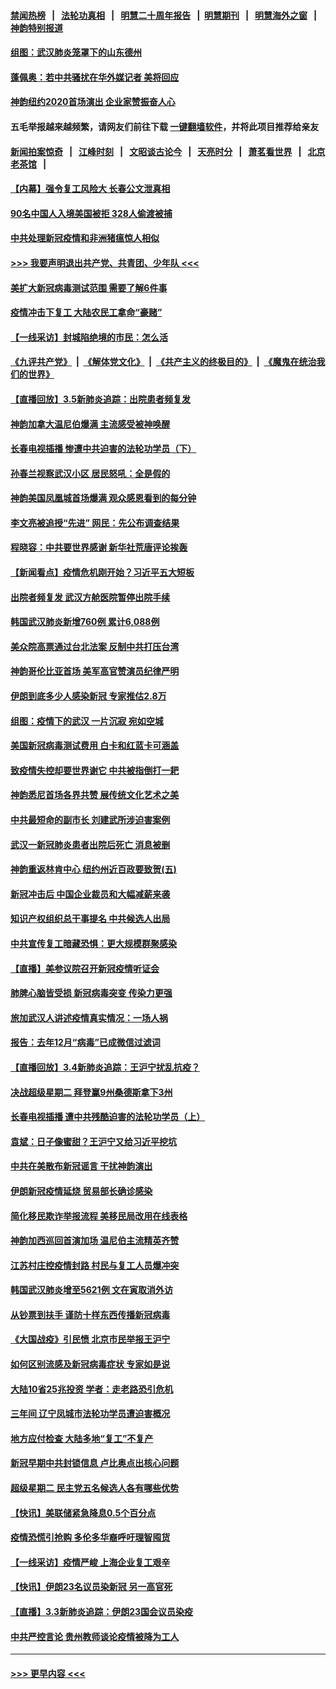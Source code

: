 #### [禁闻热榜](热点新闻.md?=0)  &nbsp;&nbsp;|&nbsp;&nbsp; [法轮功真相](https://github.com/gfw-breaker/truth/blob/master/README.md?=0) &nbsp;&nbsp;|&nbsp;&nbsp; [明慧二十周年报告](https://github.com/gfw-breaker/mh-reports/blob/master/README.md?=0) &nbsp;&nbsp;|&nbsp;&nbsp;[明慧期刊](https://github.com/gfw-breaker/mh-qikan) &nbsp;&nbsp;|&nbsp;&nbsp; [明慧海外之窗](https://github.com/gfw-breaker/mh-news/blob/master/README.md?=0) &nbsp;&nbsp;|&nbsp;&nbsp; [神韵特别报道](https://github.com/gfw-breaker/mh-news/blob/master/shenyun.md?=0)
#### [组图：武汉肺炎笼罩下的山东德州](../pages/nf4514/n11918589.md?t=03061531) 
#### [蓬佩奥：若中共骚扰在华外媒记者 美将回应](../pages/nf4514/n11918836.md?t=03061531) 
#### [神韵纽约2020首场演出 企业家赞振奋人心](../pages/nf4514/n11918762.md?t=03061531) 
#### 五毛举报越来越频繁，请网友们前往下载 [一键翻墙软件](https://github.com/gfw-breaker/ssr-accounts)，并将此项目推荐给亲友
#### [新闻拍案惊奇](https://github.com/gfw-breaker/banned-news/blob/master/pages/link4.md) &nbsp;&nbsp;|&nbsp;&nbsp; [江峰时刻](https://github.com/gfw-breaker/banned-news/blob/master/pages/link4.md) &nbsp;&nbsp;|&nbsp;&nbsp; [文昭谈古论今](https://github.com/gfw-breaker/banned-news/blob/master/pages/link4.md) &nbsp;&nbsp;|&nbsp;&nbsp; [天亮时分](https://github.com/gfw-breaker/banned-news/blob/master/pages/link4.md) &nbsp;&nbsp;|&nbsp;&nbsp; [萧茗看世界](https://github.com/gfw-breaker/banned-news/blob/master/pages/link4.md) &nbsp;&nbsp;|&nbsp;&nbsp; [北京老茶馆](https://github.com/gfw-breaker/banned-news/blob/master/pages/link4.md) &nbsp;&nbsp;|&nbsp;&nbsp; 
#### [【内幕】强令复工风险大 长春公文泄真相](../pages/nf4514/n11915640.md?t=03061531) 
#### [90名中国人入境美国被拒 328人偷渡被捕](../pages/nf4514/n11918378.md?t=03061531) 
#### [中共处理新冠疫情和非洲猪瘟惊人相似](../pages/nf4514/n11918081.md?t=03061531) 
#### [>>> 我要声明退出共产党、共青团、少年队 <<<](https://github.com/begood0513/goodnews/blob/master/quit/letter.md) 
#### [美扩大新冠病毒测试范围 需要了解6件事](../pages/nf4514/n11917886.md?t=03061531) 
#### [疫情冲击下复工 大陆农民工拿命“豪赌”](../pages/nf4514/n11917863.md?t=03061531) 
#### [【一线采访】封城陷绝境的市民：怎么活](../pages/nf4514/n11917765.md?t=03061531) 
#### [《九评共产党》](https://github.com/begood0513/9ping.md/blob/master/README.md) &nbsp;|&nbsp; [《解体党文化》](../../../../jtdwh.md/blob/master/README.md)  &nbsp;|&nbsp; [《共产主义的终极目的》](../../../../gczydzjmd.md/blob/master/README.md) &nbsp;|&nbsp; [《魔鬼在统治我们的世界》](../../../../mgztzwmdsj.md/blob/master/README.md) 
#### [【直播回放】3.5新肺炎追踪：出院患者频复发](../pages/nf4514/n11917459.md?t=03061531) 
#### [神韵加拿大温尼伯爆满 主流感受被神唤醒](../pages/nf4514/n11917492.md?t=03061531) 
#### [长春电视插播 惨遭中共迫害的法轮功学员（下）](../pages/nf4514/n11900218.md?t=03061531) 
#### [孙春兰视察武汉小区 居民怒吼：全是假的](../pages/nf4514/n11916833.md?t=03061531) 
#### [神韵美国凤凰城首场爆满 观众感恩看到的每分钟](../pages/nf4514/n11917165.md?t=03061531) 
#### [李文亮被追授“先进” 网民：先公布调查结果](../pages/nf4514/n11916903.md?t=03061531) 
#### [程晓容：中共要世界感谢 新华社荒唐评论挨轰](../pages/nf4514/n11916222.md?t=03061531) 
#### [【新闻看点】疫情危机刚开始？习近平五大短板](../pages/nf4514/n11915146.md?t=03061531) 
#### [出院者频复发 武汉方舱医院暂停出院手续](../pages/nf4514/n11915322.md?t=03061531) 
#### [韩国武汉肺炎新增760例 累计6,088例](../pages/nf4514/n11916869.md?t=03061531) 
#### [美众院高票通过台北法案 反制中共打压台湾](../pages/nf4514/n11915911.md?t=03061531) 
#### [神韵哥伦比亚首场 美军高官赞演员纪律严明](../pages/nf4514/n11916480.md?t=03061531) 
#### [伊朗到底多少人感染新冠 专家推估2.8万](../pages/nf4514/n11916156.md?t=03061531) 
#### [组图：疫情下的武汉 一片沉寂 宛如空城](../pages/nf4514/n11914758.md?t=03061531) 
#### [美国新冠病毒测试费用 白卡和红蓝卡可涵盖](../pages/nf4514/n11915595.md?t=03061531) 
#### [致疫情失控却要世界谢它 中共被指倒打一耙](../pages/nf4514/n11915738.md?t=03061531) 
#### [神韵悉尼首场各界共赞 展传统文化艺术之美](../pages/nf4514/n11915639.md?t=03061531) 
#### [中共最短命的副市长 刘建武所涉迫害案例](../pages/nf4514/n11915623.md?t=03061531) 
#### [武汉一新冠肺炎患者出院后死亡 消息被删](../pages/nf4514/n11915512.md?t=03061531) 
#### [神韵重返林肯中心 纽约州近百政要致贺(五)](../pages/nf4514/n11912475.md?t=03061531) 
#### [新冠冲击后 中国企业裁员和大幅减薪来袭](../pages/nf4514/n11915404.md?t=03061531) 
#### [知识产权组织总干事提名 中共候选人出局](../pages/nf4514/n11915273.md?t=03061531) 
#### [中共宣传复工暗藏恐惧：更大规模群聚感染](../pages/nf4514/n11915082.md?t=03061531) 
#### [【直播】美参议院召开新冠疫情听证会](../pages/nf4514/n11913042.md?t=03061531) 
#### [肺脾心脑皆受损 新冠病毒突变 传染力更强](../pages/nf4514/n11914921.md?t=03061531) 
#### [旅加武汉人讲述疫情真实情况：一场人祸](../pages/nf4514/n11913264.md?t=03061531) 
#### [报告：去年12月“病毒”已成微信过滤词](../pages/nf4514/n11913654.md?t=03061531) 
#### [【直播回放】3.4新肺炎追踪：王沪宁扰乱抗疫？](../pages/nf4514/n11914571.md?t=03061531) 
#### [决战超级星期二 拜登赢9州桑德斯拿下3州](../pages/nf4514/n11913752.md?t=03061531) 
#### [长春电视插播 遭中共残酷迫害的法轮功学员（上）](../pages/nf4514/n11889606.md?t=03061531) 
#### [袁斌：日子像蜜甜？王沪宁又给习近平挖坑](../pages/nf4514/n11913824.md?t=03061531) 
#### [中共在美散布新冠谣言 干扰神韵演出](../pages/nf4514/n11910744.md?t=03061531) 
#### [伊朗新冠疫情延烧 贸易部长确诊感染](../pages/nf4514/n11914152.md?t=03061531) 
#### [简化移民欺诈举报流程 美移民局改用在线表格](../pages/nf4514/n11913020.md?t=03061531) 
#### [神韵加西巡回首演加场 温尼伯主流精英齐赞](../pages/nf4514/n11914222.md?t=03061531) 
#### [江苏村庄控疫情封路 村民与复工人员爆冲突](../pages/nf4514/n11913885.md?t=03061531) 
#### [韩国武汉肺炎增至5621例 文在寅取消外访](../pages/nf4514/n11913777.md?t=03061531) 
#### [从钞票到扶手 谨防十样东西传播新冠病毒](../pages/nf4514/n11913125.md?t=03061531) 
#### [《大国战疫》引民愤 北京市民举报王沪宁](../pages/nf4514/n11913352.md?t=03061531) 
#### [如何区别流感及新冠病毒症状 专家如是说](../pages/nf4514/n11913170.md?t=03061531) 
#### [大陆10省25兆投资 学者：走老路恐引危机](../pages/nf4514/n11912861.md?t=03061531) 
#### [三年间 辽宁凤城市法轮功学员遭迫害概况](../pages/nf4514/n11907497.md?t=03061531) 
#### [地方应付检查 大陆多地“复工”不复产](../pages/nf4514/n11912479.md?t=03061531) 
#### [新冠早期中共封锁信息 卢比奥点出核心问题](../pages/nf4514/n11912630.md?t=03061531) 
#### [超级星期二 民主党五名候选人各有哪些优势](../pages/nf4514/n11912510.md?t=03061531) 
#### [【快讯】美联储紧急降息0.5个百分点](../pages/nf4514/n11912406.md?t=03061531) 
#### [疫情恐慌引抢购 多伦多华裔呼吁理智囤货](../pages/nf4514/n11910393.md?t=03061531) 
#### [【一线采访】疫情严峻 上海企业复工艰辛](../pages/nf4514/n11912239.md?t=03061531) 
#### [【快讯】伊朗23名议员染新冠 另一高官死](../pages/nf4514/n11912252.md?t=03061531) 
#### [【直播】3.3新肺炎追踪：伊朗23国会议员染疫](../pages/nf4514/n11912059.md?t=03061531) 
#### [中共严控言论 贵州教师谈论疫情被降为工人](../pages/nf4514/n11911428.md?t=03061531) 

----
#### [ >>> 更早内容 <<< ](../indexes/nf4514-earlier.md)
